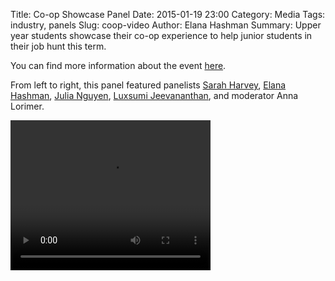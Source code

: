 Title: Co-op Showcase Panel
Date: 2015-01-19 23:00
Category: Media
Tags: industry, panels
Slug: coop-video
Author: Elana Hashman
Summary: Upper year students showcase their co-op experience to help junior students in their job hunt this term.

You can find more information about the event
[here]({filename}/W2015/W15-event-coop.md).

From left to right, this panel featured panelists
[Sarah Harvey](https://cs.uwaterloo.ca/~sharvey/),
[Elana Hashman](https://hashman.ca/), [Julia Nguyen](http://julianguyen.org/),
[Luxsumi Jeevananthan](https://ca.linkedin.com/pub/luxsumi-jeevananthan/84/622/620),
and moderator Anna Lorimer.


<video width="320" height="240" controls>
  <source src="http://mirror.csclub.uwaterloo.ca/wics/coop-panel-w15.mp4"
          type="video/mp4">
Your browser does not support the video tag.
</video>
